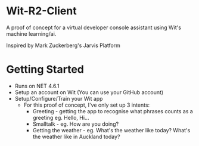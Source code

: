# Wit-R2-Client
A proof of concept for a virtual developer console assistant using Wit's machine learning/ai.

Inspired by Mark Zuckerberg's Jarvis Platform

# Getting Started
- Runs on NET 4.6.1
- Setup an account on Wit (You can use your GitHub account)
- Setup/Configure/Train your Wit app
  - For this proof of concept, I've only set up 3 intents:
    - Greeting - getting the app to recognise what phrases counts as a greeting eg. Hello, Hi...
    - Smalltalk - eg. How are you doing?
    - Getting the weather - eg. What's the weather like today? What's the weather like in Auckland today?
